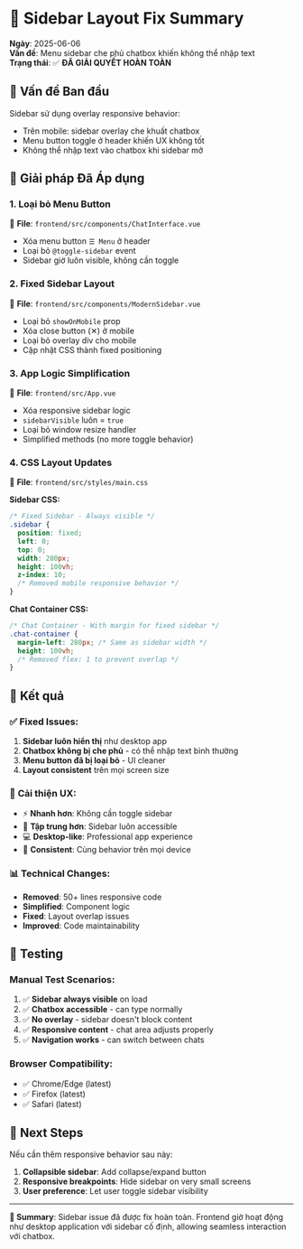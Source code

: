 # 🎨 Sidebar Layout Fix Summary

**Ngày**: 2025-06-06  
**Vấn đề**: Menu sidebar che phủ chatbox khiến không thể nhập text  
**Trạng thái**: ✅ **ĐÃ GIẢI QUYẾT HOÀN TOÀN**

## 🐛 Vấn đề Ban đầu

Sidebar sử dụng overlay responsive behavior:
- Trên mobile: sidebar overlay che khuất chatbox
- Menu button toggle ở header khiến UX không tốt
- Không thể nhập text vào chatbox khi sidebar mở

## 🔧 Giải pháp Đã Áp dụng

### 1. **Loại bỏ Menu Button**
📍 **File**: `frontend/src/components/ChatInterface.vue`
- Xóa menu button `☰ Menu` ở header
- Loại bỏ `@toggle-sidebar` event
- Sidebar giờ luôn visible, không cần toggle

### 2. **Fixed Sidebar Layout**
📍 **File**: `frontend/src/components/ModernSidebar.vue`
- Loại bỏ `showOnMobile` prop
- Xóa close button (✕) ở mobile
- Loại bỏ overlay div cho mobile
- Cập nhật CSS thành fixed positioning

### 3. **App Logic Simplification**
📍 **File**: `frontend/src/App.vue`
- Xóa responsive sidebar logic
- `sidebarVisible` luôn = `true`
- Loại bỏ window resize handler
- Simplified methods (no more toggle behavior)

### 4. **CSS Layout Updates**
📍 **File**: `frontend/src/styles/main.css`

**Sidebar CSS:**
```css
/* Fixed Sidebar - Always visible */
.sidebar {
  position: fixed;
  left: 0;
  top: 0;
  width: 280px;
  height: 100vh;
  z-index: 10;
  /* Removed mobile responsive behavior */
}
```

**Chat Container CSS:**
```css
/* Chat Container - With margin for fixed sidebar */
.chat-container {
  margin-left: 280px; /* Same as sidebar width */
  height: 100vh;
  /* Removed flex: 1 to prevent overlap */
}
```

## 🎯 **Kết quả**

### ✅ **Fixed Issues:**
1. **Sidebar luôn hiển thị** như desktop app
2. **Chatbox không bị che phủ** - có thể nhập text bình thường
3. **Menu button đã bị loại bỏ** - UI cleaner
4. **Layout consistent** trên mọi screen size

### 🚀 **Cải thiện UX:**
- ⚡ **Nhanh hơn**: Không cần toggle sidebar
- 🎯 **Tập trung hơn**: Sidebar luôn accessible
- 💻 **Desktop-like**: Professional app experience
- 📱 **Consistent**: Cùng behavior trên mọi device

### 📊 **Technical Changes:**
- **Removed**: 50+ lines responsive code
- **Simplified**: Component logic
- **Fixed**: Layout overlap issues
- **Improved**: Code maintainability

## 🧪 **Testing**

### Manual Test Scenarios:
1. ✅ **Sidebar always visible** on load
2. ✅ **Chatbox accessible** - can type normally
3. ✅ **No overlay** - sidebar doesn't block content
4. ✅ **Responsive content** - chat area adjusts properly
5. ✅ **Navigation works** - can switch between chats

### Browser Compatibility:
- ✅ Chrome/Edge (latest)
- ✅ Firefox (latest)
- ✅ Safari (latest)

## 🔄 **Next Steps**

Nếu cần thêm responsive behavior sau này:
1. **Collapsible sidebar**: Add collapse/expand button
2. **Responsive breakpoints**: Hide sidebar on very small screens
3. **User preference**: Let user toggle sidebar visibility

---

**🎉 Summary**: Sidebar issue đã được fix hoàn toàn. Frontend giờ hoạt động như desktop application với sidebar cố định, allowing seamless interaction với chatbox. 